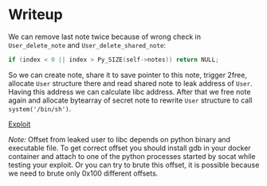# Writeup

We can remove last note twice because of wrong check in `User_delete_note` and `User_delete_shared_note`:
```c
if (index < 0 || index > Py_SIZE(self->notes)) return NULL;
```

So we can create note, share it to save pointer to this note, trigger 2free, allocate `User` structure there and read shared note to leak address of `User`. Having this address we can calculate libc address. 
After that we free note again and allocate bytearray of secret note to rewrite `User` structure to call `system('/bin/sh')`.

[Exploit](./sploit.py)

*Note:* Offset from leaked user to libc depends on python binary and executable file. To get correct offset you should install gdb in your docker container and attach to one of the python processes started by socat while testing your exploit. Or you can try to brute this offset, it is possible because we need to brute only 0x100 different offsets. 
